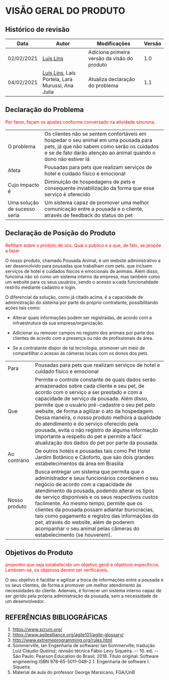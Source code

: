 # VISÃO GERAL DO PRODUTO

## Histórico de revisão
| Data       | Autor                                        | Modificações                      | Versão |
| ---------- | -------------------------------------------- | --------------------------------- | ------ |
| 02/02/2021 | [Luís Lins](https://github.com/luisgaboardi) | Adiciona primeira versão da visão do produto | 1.0 |
| 04/02/2021 | [Luís Lins](https://github.com/luisgaboardi), Laís Portela, Lara Murussi, Ana Julia | Atualiza declaração do problema | 1.1 |

## Declaração do Problema

<span style="color:red">Por favor, façam os ajustes conforme conversado na atividade síncrona.</span>

|||
| - | - |
| O problema | Os clientes não se sentem confortáveis em hospedar o seu animal em uma pousada para pets, já que não sabem como serão os cuidados e se de fato darão atenção ao animal quando o dono não estiver lá |
| Afeta | Pousadas para pets que realizam serviços de hotel e cuidado físico e emocional
| Cujo impacto é | Diminuição de hospedagens de pets e consequente inviabilização da forma que esse serviço é oferecido |
| Uma solução de sucesso seria | Um sistema capaz de promover uma melhor comunicação entre a pousada e o cliente, através de feedback do status do pet |

## Declaração de Posição do Produto

<span style="color:red">Reflitam sobre o produto de vcs. Qual o público e a que, de fato, se propõe a fazer</span>

O nosso produto, chamado Pousada Animal, é um website administrativo a ser desenvolvido para pousadas que trabalham com pets, que incluem serviços de hotel e cuidados físicos e emocionais de animais. Além disso, funciona não só como um sistema interno da empresa, mas também como um website para os seus usuários, sendo o acesso a cada funcionalidade restrito mediante cadastro e login.

O diferencial da solução, como já citado acima, é a capacidade de administração do sistema por parte do próprio contratante, possibilitando ações tais como:

- Alterar quais informações podem ser registradas, de acordo com a infraestrutura da sua empresa/organização.

- Adicionar ou remover campos no registro dos animais por parte dos clientes de acordo com a presença ou não de profissionais da área.

- Se a contratante dispor de tal tecnologia, promover um meio de compartilhar o acesso às câmeras locais com os donos dos pets.

|||
| - | - |
| Para | Pousadas para pets que realizam serviços de hotel e cuidado físico e emocional|
|Que|Permite o controle constante de quais dados serão armazenados sobre cada cliente e seu pet, de acordo com o serviço a ser prestado e com a capacidade de serviço da pousada. Além disso, permite que o usuário pré-cadastre o seu pet pelo website, de forma a agilizar o ato da hospedagem. Dessa maneira, o nosso produto melhora a qualidade do atendimento e do serviço oferecido pela pousada, evita o não registro de alguma informação importante a respeito do pet e permite a fácil atualização dos dados do pet por parte da pousada.|
| Ao contrário | De outros hotéis e pousadas tais como Pet Hotel Jardim Botânico e Cãoforto, que são dois grandes estabelecimentos da área em Brasília|
| Nosso produto | Busca entregar um sistema que permita que o administrador e seus funcionários coordenem o seu negócio de acordo com a capacidade de atendimento da pousada, podendo alterar os tipos de serviço disponíveis e os seus respectivos custos facilmente. Ao mesmo tempo, permite que os clientes da pousada possam adiantar burocracias, tais como pagamento e registro das informações do pet, através do website, além de poderem acompanhar o seu animal pelas câmeras do estabelecimento (se houverem). |

## Objetivos do Produto

<span style="color:red">proponho que seja estabelecido um objetivo geral e objetivos específicos. Lembrem-se, os objetivos devem ser verificáveis.</span>

O seu objetivo é facilitar e agilizar a troca de informações entre a pousada e os seus clientes, de forma a promover um melhor atendimento às necessidades do cliente. Ademais, é fornecer um sistema interno capaz de ser gerido pela própria administração da pousada, sem a necessidade de um desenvolvedor.

## REFERÊNCIAS BIBLIOGRÁFICAS
1. https://www.scrum.org/
1. https://www.agilealliance.org/agile101/agile-glossary/
1. http://www.extremeprogramming.org/rules.html
1. Sommerville, Ian Engenharia de software/ Ian Sommerville; tradução Luiz Cláudio Queiroz; revisão técnica Fábio Levy Siqueira. -- 10. ed. -- São Paulo: Pearson Education do Brasil, 2018. Título original: Software engineering ISBN 978-65-5011-048-2 1. Engenharia de software I. Siqueira.
1. Material de aula do professor George Marsicano, FGA/UnB
